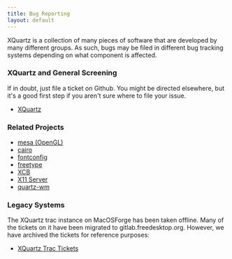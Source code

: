 ```yaml
---
title: Bug Reporting
layout: default
---
```


XQuartz is a collection of many pieces of software that are developed by many
different groups.  As such, bugs may be filed in different bug tracking systems
depending on what component is affected.

### XQuartz and General Screening ###

If in doubt, just file a ticket on Github.  You might be directed elsewhere, but it's a good first step if you aren't sure where to file your issue.

  * [XQuartz](https://github.com/XQuartz/XQuartz/issues)

### Related Projects ###

  * [mesa (OpenGL)](https://gitlab.freedesktop.org/mesa/mesa/-/issues)
  * [cairo](https://gitlab.freedesktop.org/cairo/cairo/-/issues)
  * [fontconfig](https://gitlab.freedesktop.org/fontconfig/fontconfig/-/issues)
  * [freetype](https://gitlab.freedesktop.org/freetype/freetype/-/issues)
  * [XCB](https://gitlab.freedesktop.org/xorg/lib/libxcb/-/issues)
  * [X11 Server](https://gitlab.freedesktop.org/xorg/xserver/-/issues)
  * [quartz-wm](https://gitlab.freedesktop.org/xorg/app/quartz-wm/-/issues)

### Legacy Systems ###

The XQuartz trac instance on MacOSForge has been taken offline.  Many of the
tickets on it have been migrated to gitlab.freedesktop.org.  However, we have
archived the tickets for reference purposes:

  * [XQuartz Trac Tickets](https://github.com/XQuartz/xquartz-old-tickets)
